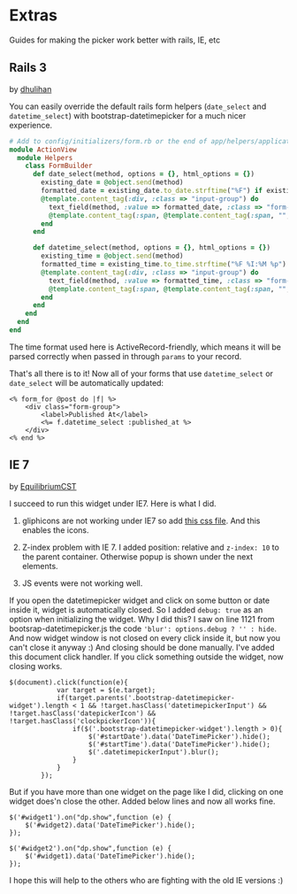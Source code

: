 # Extras

Guides for making the picker work better with rails, IE, etc

## Rails 3

by [dhulihan](https://github.com/dhulihan)

You can easily override the default rails form helpers (`date_select` and `datetime_select`) with bootstrap-datetimepicker for a much nicer experience. 

```rb
# Add to config/initializers/form.rb or the end of app/helpers/application_helper.rb
module ActionView
  module Helpers
    class FormBuilder 
      def date_select(method, options = {}, html_options = {})
        existing_date = @object.send(method) 
        formatted_date = existing_date.to_date.strftime("%F") if existing_date.present?
        @template.content_tag(:div, :class => "input-group") do    
          text_field(method, :value => formatted_date, :class => "form-control datepicker", :"data-date-format" => "YYYY-MM-DD") +
          @template.content_tag(:span, @template.content_tag(:span, "", :class => "glyphicon glyphicon-calendar") ,:class => "input-group-addon")
        end
      end

      def datetime_select(method, options = {}, html_options = {})
        existing_time = @object.send(method) 
        formatted_time = existing_time.to_time.strftime("%F %I:%M %p") if existing_time.present?
        @template.content_tag(:div, :class => "input-group") do    
          text_field(method, :value => formatted_time, :class => "form-control datetimepicker", :"data-date-format" => "YYYY-MM-DD hh:mm A") +
          @template.content_tag(:span, @template.content_tag(:span, "", :class => "glyphicon glyphicon-calendar") ,:class => "input-group-addon")
        end
      end
    end
  end
end
```

The time format used here is ActiveRecord-friendly, which means it will be parsed correctly when passed in through `params` to your record.

That's all there is to it! Now all of your forms that use `datetime_select` or `date_select` will be automatically updated:

```erb
<% form_for @post do |f| %>
	<div class="form-group">
		<label>Published At</label>
		<%= f.datetime_select :published_at %>
	</div>
<% end %>
```

## IE 7

by [EquilibriumCST](https://github.com/EquilibriumCST)

I succeed to run this widget under IE7.
Here is what I did.

1. gliphicons are not working under IE7 so add [this css file](https://github.com/coliff/bootstrap-ie7). And this enables the icons.

2. Z-index problem with IE 7. I added position: relative and `z-index: 10` to the parent container. Otherwise popup is shown under the next elements.

3. JS events were not working well. 

If you open the datetimepicker widget and click on some button or date inside it, widget is automatically closed.
So I added `debug: true` as an option when initializing the widget. Why I did this? I saw on line 1121 from bootsrap-datetimepicker.js the code `'blur': options.debug ? '' : hide`. 
And now widget window is not closed on every click inside it, but now you can't close it anyway :) 
And closing should be done manually. I've added this document click handler. If you click something outside the widget, now closing works.

```
$(document).click(function(e){
			var target = $(e.target);
			if(target.parents('.bootstrap-datetimepicker-widget').length < 1 && !target.hasClass('datetimepickerInput') && !target.hasClass('datepickerIcon') && !target.hasClass('clockpickerIcon')){
				if($('.bootstrap-datetimepicker-widget').length > 0){
					$('#startDate').data('DateTimePicker').hide();
					$('#startTime').data('DateTimePicker').hide();
					$('.datetimepickerInput').blur();
				}
			}
		});
```


But if you have more than one widget on the page like I did, clicking on one widget does'n close the other. Added below lines and now all works fine.

```
$('#widget1').on("dp.show",function (e) {
	$('#widget2).data('DateTimePicker').hide();
});

$('#widget2').on("dp.show",function (e) {
	$('#widget1).data('DateTimePicker').hide();
});
```

I hope this will help to the others who are fighting with the old IE versions :)